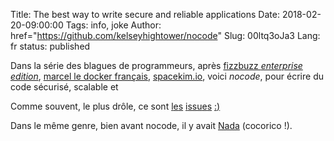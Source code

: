 Title: The best way to write secure and reliable applications
Date: 2018-02-20-09:00:00
Tags: info, joke
Author: href="https://github.com/kelseyhightower/nocode"
Slug: 00ltq3oJa3
Lang: fr
status: published

Dans la série des blagues de programmeurs, après [fizzbuzz *enterprise edition*](https://github.com/EnterpriseQualityCoding/FizzBuzzEnterpriseEdition),
[marcel le docker français](https://github.com/brouberol/marcel), [spacekim.io](https://spacekim.io/),
voici *nocode*, pour écrire du code sécurisé, scalable et 

Comme souvent, le plus drôle, ce sont [l](https://github.com/kelseyhightower/nocode/issues/1705)[e](https://github.com/kelseyhightower/nocode/issues/1685)[s](https://github.com/kelseyhightower/nocode/issues/1733) [i](https://github.com/kelseyhightower/nocode/issues/1728)[s](https://github.com/kelseyhightower/nocode/issues/1890)[s](https://github.com/kelseyhightower/nocode/issues/1885)[u](https://github.com/kelseyhightower/nocode/issues/1869)[e](https://github.com/kelseyhightower/nocode/issues/1852)[s](https://github.com/kelseyhightower/nocode/issues/1853) [:](https://github.com/kelseyhightower/nocode/issues/1838)[)](https://github.com/kelseyhightower/nocode/issues/1828) 

Dans le même genre, bien avant nocode, il y avait [Nada](https://github.com/kelseyhightower/nocode) (cocorico !).
